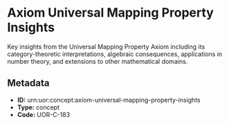 # Axiom Universal Mapping Property Insights

Key insights from the Universal Mapping Property Axiom including its category-theoretic interpretations, algebraic consequences, applications in number theory, and extensions to other mathematical domains.

## Metadata

- **ID:** urn:uor:concept:axiom-universal-mapping-property-insights
- **Type:** concept
- **Code:** UOR-C-183
